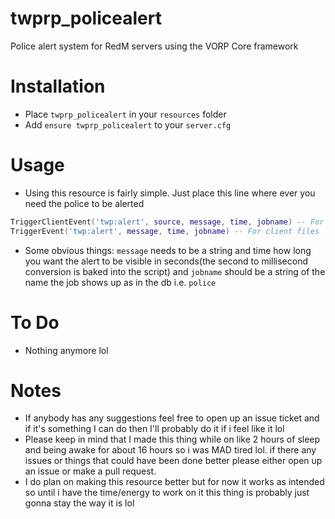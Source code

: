 # twprp_policealert
 Police alert system for RedM servers using the VORP Core framework
 
 # Installation
 - Place `twprp_policealert` in your `resources` folder
 - Add `ensure twprp_policealert` to your `server.cfg`
 
 # Usage
 - Using this resource is fairly simple. Just place this line where ever you need the police to be alerted
 ```lua
 TriggerClientEvent('twp:alert', source, message, time, jobname) -- For server files
 TriggerEvent('twp:alert', message, time, jobname) -- For client files
 ```
 - Some obvious things: `message` needs to be a string and time how long you want the alert to be visible in seconds(the second to millisecond conversion is baked into the script) and `jobname` should be a string of the name the job shows up as in the db i.e. `police`
 
 # To Do
- Nothing anymore lol

# Notes
- If anybody has any suggestions feel free to open up an issue ticket and if it's something I can do then I'll probably do it if i feel like it lol
- Please keep in mind that I made this thing while on like 2 hours of sleep and being awake for about 16 hours so i was MAD tired lol. if there any issues or things that could have been done better please either open up an issue or make a pull request.
- I do plan on making this resource better but for now it works as intended so until i have the time/energy to work on it this thing is probably just gonna stay the way it is lol
